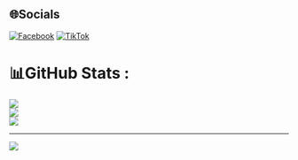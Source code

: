 
## 🌐Socials
[![Facebook](https://img.shields.io/badge/Facebook-%231877F2.svg?logo=Facebook&logoColor=white)](https://facebook.com/https://www.facebook.com/profile.php?id=100043596369499&locale=vi_VN) [![TikTok](https://img.shields.io/badge/TikTok-%23000000.svg?logo=TikTok&logoColor=white)](https://tiktok.com/@https://www.tiktok.com/@dyu_04s) 
# 📊GitHub Stats :
![](https://github-readme-stats.vercel.app/api?username=duydinh04&theme=radical&hide_border=false&include_all_commits=false&count_private=false)<br/>
![](https://github-readme-streak-stats.herokuapp.com/?user=duydinh04&theme=radical&hide_border=false)<br/>
![](https://github-readme-stats.vercel.app/api/top-langs/?username=duydinh04&theme=radical&hide_border=false&include_all_commits=false&count_private=false&layout=compact)

---
[![](https://visitcount.itsvg.in/api?id=duydinh04&icon=0&color=0)](https://visitcount.itsvg.in)
